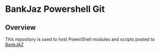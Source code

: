 # BankJaz Powershell Git

## Overview
This repository is used to host PowerShell modules and scripts posted to [BankJAZ](https://bankjaz.com)